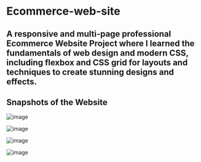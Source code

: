 # Ecommerce-web-site
## A responsive and multi-page professional Ecommerce Website Project where I learned the fundamentals of web design and modern CSS, including flexbox and CSS grid for layouts and techniques to create stunning designs and effects.

## Snapshots of the Website
![image](https://github.com/AshishBhosle17/Ecommerce-web-site/assets/140106733/1ad51292-4a92-46d6-b9c1-5d4eaee538df)

![image](https://github.com/AshishBhosle17/Ecommerce-web-site/assets/140106733/602b2d7c-3444-428d-b2e3-797097f7a84f)

![image](https://github.com/AshishBhosle17/Ecommerce-web-site/assets/140106733/a1976541-d26b-47bc-9d1b-c5e85976d479)

![image](https://github.com/AshishBhosle17/Ecommerce-web-site/assets/140106733/2015e38c-b095-457a-8373-8c2f846d4536)
